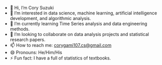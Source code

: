 - 👋 Hi, I’m Cory Suzuki
- 👀 I’m interested in data science, machine learning, artificial intelligence development, and algorithmic analysis.
- 🌱 I’m currently learning Time Series analysis and data engineering methods.
- 💞️ I’m looking to collaborate on data analysis projects and statistical research papers.
- 📫 How to reach me: corygami107.cs@gmail.com
- 😄 Pronouns: He/Him/His
- ⚡ Fun fact: I have a full of statistics of textbooks.

<!---
CorySuzuki1729/CorySuzuki1729 is a ✨ special ✨ repository because its `README.md` (this file) appears on your GitHub profile.
You can click the Preview link to take a look at your changes.
--->
